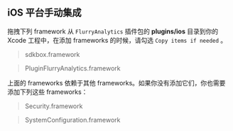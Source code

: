 ## iOS 平台手动集成
拖拽下列 framework 从 `FlurryAnalytics` 插件包的 __plugins/ios__ 目录到你的 Xcode 工程中，在添加 frameworks 的时候，请勾选 `Copy items if needed` 。

> sdkbox.framework

> PluginFlurryAnalytics.framework

上面的 frameworks 依赖于其他 frameworks。如果你没有添加它们，你也需要添加下列这些 frameworks：

> Security.framework

> SystemConfiguration.framework
